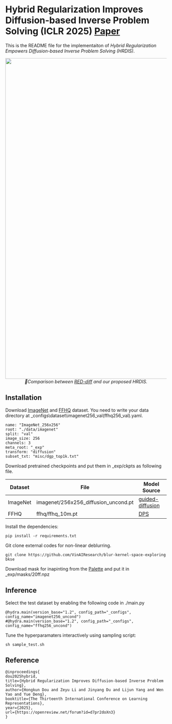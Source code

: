 # Hybrid Regularization Improves Diffusion-based Inverse Problem Solving (ICLR 2025) [Paper](https://openreview.net/forum?id=d7pr2doXn3&referrer=%5BAuthor%20Console%5D(%2Fgroup%3Fid%3DICLR.cc%2F2025%2FConference%2FAuthors%23your-submissions))

This is the README file for the implementaiton of *Hybrid Regularization Empowers Diffusion-based Inverse Problem Solving (HRDIS)*. 

<p align="center">
<img src="fig/intro.png" width="1000">
<br>
<em> 🌟Comparison between <a href="https://arxiv.org/abs/2305.04391">RED-diff</a> and our proposed HRDIS. </em>
</p>

## Installation

Download [ImageNet](https://image-net.org/) and [FFHQ](https://github.com/NVlabs/ffhq-dataset) dataset. You need to write your data directory at _configs\dataset\imagenet256_val(ffhq256_val).yaml.

```
name: "ImageNet_256x256"
root: "./data/imagenet"
split: "val"
image_size: 256
channels: 3
meta_root: "_exp"
transform: "diffusion"
subset_txt: "misc/dgp_top1k.txt"  
```

Download pretrained checkpoints and put them in _exp/ckpts as following file.

| Dataset                                         | File                                      | Model Source |
|-----------------------------------------------------|-------------------------------------------|-------------------------------------------|
| ImageNet  | imagenet/256x256_diffusion_uncond.pt      |[guided-diffusion](https://github.com/openai/guided-diffusion)|
|FFHQ      | ffhq/ffhq_10m.pt  |[DPS](https://github.com/DPS2022/diffusion-posterior-sampling)|


Install the dependencies: 

```
pip install -r requirements.txt
```
Git clone external codes for non-linear deblurring.

```
git clone https://github.com/VinAIResearch/blur-kernel-space-exploring bkse
```

Download mask for inapinting from the [Palette](https://arxiv.org/abs/2111.05826) and put it in _exp/masks/20ff.npz

## Inference

Select the test dataset by enabling the following code in ./main.py

```
@hydra.main(version_base="1.2", config_path="_configs", config_name="imagenet256_uncond")
#@hydra.main(version_base="1.2", config_path="_configs", config_name="ffhq256_uncond")
```

Tune the hyperparamaters interactively using sampling script: 

```
sh sample_test.sh 
```

## Reference

```
@inproceedings{
dou2025hybrid,
title={Hybrid Regularization Improves Diffusion-based Inverse Problem Solving},
author={Hongkun Dou and Zeyu Li and Jinyang Du and Lijun Yang and Wen Yao and Yue Deng},
booktitle={The Thirteenth International Conference on Learning Representations},
year={2025},
url={https://openreview.net/forum?id=d7pr2doXn3}
}
```
